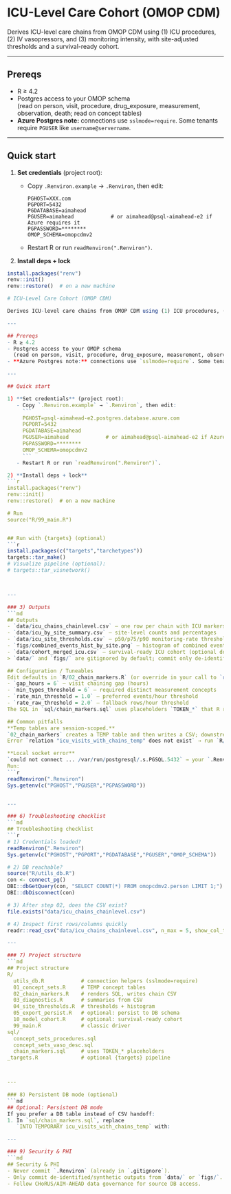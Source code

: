 # ICU-Level Care Cohort (OMOP CDM)

Derives ICU-level care chains from OMOP CDM using (1) ICU procedures, (2) IV vasopressors, and (3) monitoring intensity, with site-adjusted thresholds and a survival-ready cohort.

---

## Prereqs
- R ≥ 4.2
- Postgres access to your OMOP schema  
  (read on person, visit, procedure, drug_exposure, measurement, observation, death; read on concept tables)
- **Azure Postgres note:** connections use `sslmode=require`. Some tenants require `PGUSER` like `username@servername`.

---

## Quick start

1) **Set credentials** (project root):
   - Copy `.Renviron.example` → `.Renviron`, then edit:
     ```
     PGHOST=XXX.com
     PGPORT=5432
     PGDATABASE=aimahead
     PGUSER=aimahead            # or aimahead@psql-aimahead-e2 if Azure requires it
     PGPASSWORD=********
     OMOP_SCHEMA=omopcdmv2
     ```
   - Restart R or run `readRenviron(".Renviron")`.

2) **Install deps + lock**
```r
install.packages("renv")
renv::init()
renv::restore()  # on a new machine

# ICU-Level Care Cohort (OMOP CDM)

Derives ICU-level care chains from OMOP CDM using (1) ICU procedures, (2) IV vasopressors, and (3) monitoring intensity, with site-adjusted thresholds and a survival-ready cohort.

---

## Prereqs
- R ≥ 4.2
- Postgres access to your OMOP schema  
  (read on person, visit, procedure, drug_exposure, measurement, observation, death; read on concept tables)
- **Azure Postgres note:** connections use `sslmode=require`. Some tenants require `PGUSER` like `username@servername`.

---

## Quick start

1) **Set credentials** (project root):
   - Copy `.Renviron.example` → `.Renviron`, then edit:
     ```
     PGHOST=psql-aimahead-e2.postgres.database.azure.com
     PGPORT=5432
     PGDATABASE=aimahead
     PGUSER=aimahead            # or aimahead@psql-aimahead-e2 if Azure requires it
     PGPASSWORD=********
     OMOP_SCHEMA=omopcdmv2
     ```
   - Restart R or run `readRenviron(".Renviron")`.

2) **Install deps + lock**
```r
install.packages("renv")
renv::init()
renv::restore()  # on a new machine

# Run
source("R/99_main.R")


## Run with {targets} (optional)
```r
install.packages(c("targets","tarchetypes"))
targets::tar_make()
# Visualize pipeline (optional):
# targets::tar_visnetwork()



---

### 3) Outputs
```md
## Outputs
- `data/icu_chains_chainlevel.csv` — one row per chain with ICU markers
- `data/icu_by_site_summary.csv` — site-level counts and percentages
- `data/icu_site_thresholds.csv` — p50/p75/p90 monitoring-rate thresholds by site
- `figs/combined_events_hist_by_site.png` — histogram of combined events/hour by site
- `data/cohort_merged_icu.csv` — survival-ready ICU cohort (optional downstream)
> `data/` and `figs/` are gitignored by default; commit only de-identified outputs.

## Configuration / Tuneables
Edit defaults in `R/02_chain_markers.R` (or override in your call to `run_chain_markers()`):
- `gap_hours = 6` — visit chaining gap (hours)
- `min_types_threshold = 6` — required distinct measurement concepts
- `rate_min_threshold = 1.0` — preferred events/hour threshold
- `rate_raw_threshold = 2.0` — fallback rows/hour threshold
The SQL in `sql/chain_markers.sql` uses placeholders `TOKEN_*` that R replaces via `gsub()`.

## Common pitfalls
**Temp tables are session-scoped.**  
`02_chain_markers` creates a TEMP table and then writes a CSV; downstream steps read the CSV.  
Error `relation "icu_visits_with_chains_temp" does not exist` → run `R/02_chain_markers.R` first.

**Local socket error**  
`could not connect ... /var/run/postgresql/.s.PGSQL.5432` → your `.Renviron` didn’t load.  
Run:
```r
readRenviron(".Renviron")
Sys.getenv(c("PGHOST","PGUSER","PGPASSWORD"))


---

### 6) Troubleshooting checklist
```md
## Troubleshooting checklist
```r
# 1) Credentials loaded?
readRenviron(".Renviron")
Sys.getenv(c("PGHOST","PGPORT","PGDATABASE","PGUSER","OMOP_SCHEMA"))

# 2) DB reachable?
source("R/utils_db.R")
con <- connect_pg()
DBI::dbGetQuery(con, "SELECT COUNT(*) FROM omopcdmv2.person LIMIT 1;")
DBI::dbDisconnect(con)

# 3) After step 02, does the CSV exist?
file.exists("data/icu_chains_chainlevel.csv")

# 4) Inspect first rows/columns quickly
readr::read_csv("data/icu_chains_chainlevel.csv", n_max = 5, show_col_types = FALSE)

---

### 7) Project structure
```md
## Project structure
R/
  utils_db.R            # connection helpers (sslmode=require)
  01_concept_sets.R     # TEMP concept tables
  02_chain_markers.R    # renders SQL, writes chain CSV
  03_diagnostics.R      # summaries from CSV
  04_site_thresholds.R  # thresholds + histogram
  05_export_persist.R   # optional: persist to DB schema
  10_model_cohort.R     # optional: survival-ready cohort
  99_main.R             # classic driver
sql/
  concept_sets_procedures.sql
  concept_sets_vaso_desc.sql
  chain_markers.sql     # uses TOKEN_* placeholders
_targets.R              # optional {targets} pipeline



---

### 8) Persistent DB mode (optional)
```md
## Optional: Persistent DB mode
If you prefer a DB table instead of CSV handoff:
1. In `sql/chain_markers.sql`, replace  
   `INTO TEMPORARY icu_visits_with_chains_temp` with:

---

### 9) Security & PHI
```md
## Security & PHI
- Never commit `.Renviron` (already in `.gitignore`).
- Only commit de-identified/synthetic outputs from `data/` or `figs/`.
- Follow CHoRUS/AIM-AHEAD data governance for source DB access.



